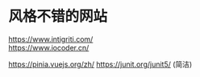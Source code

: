 # 风格不错的网站

https://www.intigriti.com/  
https://www.iocoder.cn/  

https://pinia.vuejs.org/zh/
https://junit.org/junit5/ (简洁)
